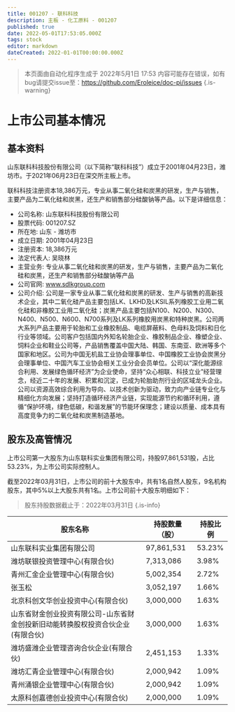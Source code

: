 ```yaml
---
title: 001207 - 联科科技
description: 主板 - 化工原料 - 001207
published: true
date: 2022-05-01T17:53:05.000Z
tags: stock
editor: markdown
dateCreated: 2022-01-01T00:00:00.000Z
---
```


> 本页面由自动化程序生成于 2022年5月1日 17:53
> 内容可能存在错误，如有bug请提交issue至：https://github.com/Eroleice/doc-pi/issues
{.is-warning}

# 上市公司基本情况

## 基本资料

山东联科科技股份有限公司（以下简称“联科科技”）成立于2001年04月23日，潍坊市。于2021年06月23日在深交所主板上市。

联科科技注册资本18,386万元，专业从事二氧化硅和炭黑的研发，生产与销售，主要产品为二氧化硅和炭黑，还生产和销售部分硅酸钠等产品。以下是详细信息：

- 公司名称: 山东联科科技股份有限公司
- 股票代码: 001207.SZ
- 所在地: 山东 - 潍坊市
- 成立日期: 2001年04月23日
- 注册资本: 18,386万元
- 法定代表人: 吴晓林
- 主营业务: 专业从事二氧化硅和炭黑的研发，生产与销售，主要产品为二氧化硅和炭黑，还生产和销售部分硅酸钠等产品
- 公司官网: www.sdlkgroup.com
- 公司介绍: 公司是一家专业从事二氧化硅和炭黑的研发、生产与销售的高新技术企业，其中二氧化硅产品主要包括LK、LKHD及LKSIL系列橡胶工业用二氧化硅和非橡胶工业用二氧化硅；炭黑产品主要包括N100、N200、N300、N400、N500、N600、N700系列及LK系列橡胶用炭黑和特种炭黑。公司两大系列产品主要用于轮胎和工业橡胶制品、电缆屏蔽料、色母料及饲料和日化行业等领域。公司客户包括国内外知名轮胎企业、橡胶制品企业、橡塑企业、饲料企业和鞋业公司等，产品销售覆盖中国大陆、韩国、东南亚、欧洲等多个国家和地区。公司为中国无机盐工业协会理事单位、中国橡胶工业协会炭黑分会理事单位、中国汽车工业协会相关工业分会会员单位。公司以“深化能源综合利用、发展绿色循环经济”为企业使命，坚持“众心相联、科技立业”经营理念，经近二十年的发展、积累和沉淀，已成为轮胎助剂行业的区域龙头企业。公司以资源高效综合利用为导向、以技术创新为驱动，致力向产业链专业化与精细化方向发展；坚持打造循环经济产业链，实现能源节约和循环利用，遵循“保护环境，绿色低碳，和谐发展”的节能环保理念；建设以质量、成本具有高度竞争力的二氧化硅和炭黑制造基地。


## 股东及高管情况

上市公司第一大股东为山东联科实业集团有限公司，持股97,861,531股，占比53.23%，为上市公司实际控制人。

截至2022年03月31日，上市公司的前十大股东中，共有1名自然人股东，9名机构股东，其中5%以上大股东共有1名。上市公司前十大股东明细如下：

> 股东持股数据截止于：2022年03月31日
{.is-info}

| 股东名称 | 持股数量（股） | 持股比例 |
| --- | --- | --- |
| 山东联科实业集团有限公司 | 97,861,531 | 53.23% |
| 潍坊联银投资管理中心(有限合伙) | 7,313,086 | 3.98% |
| 青州汇金企业管理中心(有限合伙) | 5,002,354 | 2.72% |
| 张玉松 | 3,052,197 | 1.66% |
| 北京科创文华创业投资中心(有限合伙) | 3,000,000 | 1.63% |
| 山东省财金创业投资有限公司-山东省财金创投新旧动能转换股权投资合伙企业(有限合伙) | 3,000,000 | 1.63% |
| 潍坊盛潍企业管理咨询合伙企业(有限合伙) | 2,451,153 | 1.33% |
| 潍坊汇青企业管理中心(有限合伙) | 2,000,942 | 1.09% |
| 青州涌银企业管理中心(有限合伙) | 2,000,942 | 1.09% |
| 太原科创嘉德创业投资中心(有限合伙) | 2,000,000 | 1.09% |




